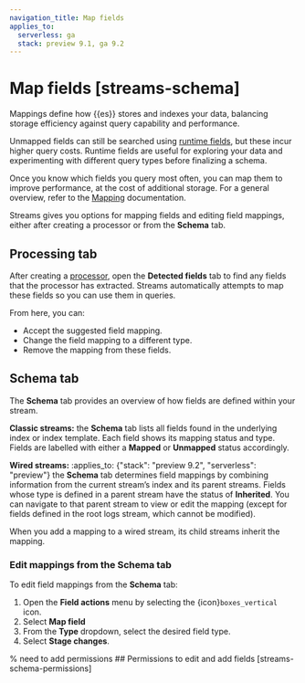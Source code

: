 ```yaml
---
navigation_title: Map fields
applies_to:
  serverless: ga
  stack: preview 9.1, ga 9.2
---
```


# Map fields [streams-schema]

Mappings define how {{es}} stores and indexes your data, balancing storage efficiency against query capability and performance.

Unmapped fields can still be searched using [runtime fields](../../../../manage-data/data-store/mapping/runtime-fields.md), but these incur higher query costs. Runtime fields are useful for exploring your data and experimenting with different query types before finalizing a schema.

Once you know which fields you query most often, you can map them to improve performance, at the cost of additional storage. For a general overview, refer to the [Mapping](../../../../manage-data/data-store/mapping.md) documentation.

Streams gives you options for mapping fields and editing field mappings, either after creating a processor or from the **Schema** tab.

## Processing tab

After creating a [processor](./extract.md), open the **Detected fields** tab to find any fields that the processor has extracted. Streams automatically attempts to map these fields so you can use them in queries.

From here, you can:

- Accept the suggested field mapping.
- Change the field mapping to a different type.
- Remove the mapping from these fields.

## Schema tab

The **Schema** tab provides an overview of how fields are defined within your stream.

**Classic streams:** the **Schema** tab lists all fields found in the underlying index or index template. Each field shows its mapping status and type. Fields are labelled with either a **Mapped** or **Unmapped** status accordingly.

**Wired streams:** :applies_to: {"stack": "preview 9.2", "serverless": "preview"} the **Schema** tab determines field mappings by combining information from the current stream’s index and its parent streams. Fields whose type is defined in a parent stream have the status of **Inherited**. You can navigate to that parent stream to view or edit the mapping (except for fields defined in the root logs stream, which cannot be modified).

When you add a mapping to a wired stream, its child streams inherit the mapping.

### Edit mappings from the Schema tab

To edit field mappings from the **Schema** tab:
1. Open the **Field actions** menu by selecting the {icon}`boxes_vertical` icon.
1. Select **Map field**
1. From the **Type** dropdown, select the desired field type.
1. Select **Stage changes**.

% need to add permissions ## Permissions to edit and add fields [streams-schema-permissions]